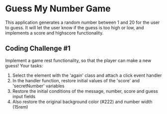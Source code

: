 # Guess My Number Game

This application generates a random number between 1 and 20 for the user to guess. It will let the user know if the guess is too high or low, and implements a score and highscore functionality.

## Coding Challenge #1

Implement a game rest functionality, so that the player can make a new guess!
Your tasks:

1. Select the element with the 'again' class and attach a click event handler
2. In the handler function, restore initial values of the 'score' and
   'secretNumber' variables
3. Restore the initial conditions of the message, number, score and guess input
   fields
4. Also restore the original background color (#222) and number width (15rem)
